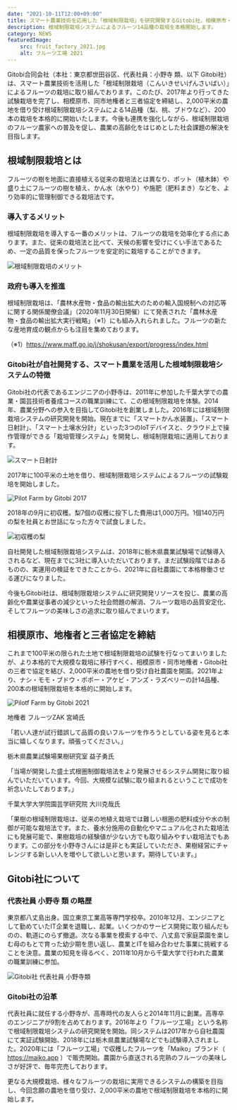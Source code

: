 ```yaml
---
date: "2021-10-11T12:00+09:00"
title: スマート農業技術を応用した「根域制限栽培」を研究開発するGitobi社、相模原市・地権者と三者協定を締結
description: 根域制限栽培システムによるフルーツ14品種の栽培を本格開始します。
category: NEWS
featuredImage:
    src: fruit_factory_2021.jpg
    alt: フルーツ工場 2021
---
```


Gitobi合同会社（本社：東京都世田谷区、代表社員：小野寺 類、以下 Gitobi社）は、スマート農業技術を活用した「根域制限栽培（こんいきせいげんさいばい）」によるフルーツの栽培に取り組んでおります。このたび、2017年より行ってきた試験栽培を完了し、相模原市、同市地権者と三者協定を締結し、2,000平米の農地を借り受け根域制限栽培システムによる14品種（梨、桃、ブドウなど）、200本の栽培を本格的に開始いたします。今後も連携を強化しながら、根域制限栽培のフルーツ農家への普及を促し、農業の高齢化をはじめとした社会課題の解決を目指します。

## 根域制限栽培とは

フルーツの樹を地面に直接植える従来の栽培法とは異なり、ポット（植木鉢）や盛り土にフルーツの樹を植え、かん水（水やり）や施肥（肥料まき）などを、より効率的に管理制御できる栽培法です。

### 導入するメリット

根域制限栽培を導入する一番のメリットは、フルーツの栽培を効率化する点にあります。また、従来の栽培法と比べて、天候の影響を受けにくい手法であるため、一定の品質を保ったフルーツを安定的に栽培することができます。

![根域制限栽培のメリット](merit.jpg)

### 政府も導入を推進

根域制限栽培は、「農林水産物・食品の輸出拡大のための輸入国規制への対応等に関する関係閣僚会議」（2020年11月30日開催）にて発表された「農林水産物・食品の輸出拡大実行戦略」（※1）にも組み入れられました。フルーツの新たな産地育成の観点からも注目を集めております。

（※1）https://www.maff.go.jp/j/shokusan/export/progress/index.html

### Gitobi社が自社開発する、スマート農業を活用した根域制限栽培システムの特徴

Gitobi社の代表であるエンジニアの小野寺は、2011年に参加した千葉大学での農業・園芸技術者養成コースの職業訓練にて、この根域制限栽培を体験。2014年、農業分野への参入を目指してGitobi社を創業しました。2016年には根域制限栽培システムの研究開発を開始。現在までに「スマートかん水装置」、「スマート日射計」、「スマート土壌水分計」といった3つのIoTデバイスと、クラウド上で操作管理ができる「栽培管理システム」を開発し、根域制限栽培に適用しております。

![スマート日射計](juko.jpg)

2017年に100平米の土地を借り、根域制限栽培システムによるフルーツの試験栽培を開始しました。

![Pilot Farm by Gitobi 2017](pilot_farm_by_gitobi_2017.jpg)

2018年の9月に初収穫。梨7個の収穫に投下した費用は1,000万円。1個140万円の梨を社員とお世話になった方々で試食しました。

![初収穫の梨](original.jpg)

自社開発した根域制限栽培システムは、2018年に栃木県農業試験場で試験導入されるなど、現在までに3社に導入いただいております。まだ試験段階ではあるものの、実運用の検証をできたことから、2021年に自社農園にて本格稼働させる運びになりました。

今後もGitobi社は、根域制限栽培システムに研究開発リソースを投じ、農業の高齢化や農業従事者の減少といった社会問題の解消、フルーツ栽培の品質安定化、そしてフルーツの美味しさの追求に取り組んでまいります。

## 相模原市、地権者と三者協定を締結

これまで100平米の限られた土地で根域制限栽培の試験を行なってまいりましたが、より本格的で大規模な栽培に移行すべく、相模原市・同市地権者・Gitobi社の三者で協定を結び、2,000平米の農地を借り受け自社農園を開園。2021年より、ナシ・モモ・ブドウ・ポポー・アケビ・アンズ・ラズベリーの計14品種、200本の根域制限栽培を本格的に開始します。

![Pilotf Farm by Gitobi 2021](pilot_farm_by_gitobi_2021.jpg)

地権者 フルーツZAK 宮崎氏

「若い人達が試行錯誤して品質の良いフルーツを作ろうとしている姿を見ると本当に嬉しくなります。頑張ってください。」

栃木県農業試験場果樹研究室 益子勇氏

「当場が開発した盛土式根圏制御栽培法をより発展させるシステム開発に取り組んでいただいています。今回、大規模な試験に取り組まれるということで成功を祈念いたしております。」

千葉大学大学院園芸学研究院 大川克哉氏

「果樹の根域制限栽培は、従来の地植え栽培では難しい根圏の肥料成分や水の制御が可能な栽培法です。また、養水分施用の自動化やマニュアル化された栽培法にも発展可能で、果樹栽培の経験値が少ない方でも取り組みやすい栽培法でもあります。この部分を小野寺さんには是非とも実証していただき、果樹経営にチャレンジする新しい人を増やして欲しいと思います。期待しています。」

## Gitobi社について

### 代表社員 小野寺 類 の略歴

東京都八丈島出身。国立東京工業高等専門学校卒。2010年12月、エンジニアとして勤めていたIT企業を退職し、起業。いくつかのサービス開発に取り組んだものの、軌道にのらず撤退。次なる事業を模索する中で、八丈島で家庭菜園を楽しむ母のもとで育った幼少期を思い返し、農業とITを組み合わせた事業に挑戦することを決意。農業の知見を得るべく、2011年10月から千葉大学で行われた農業の職業訓練に参加。

![Gitobi社 代表社員 小野寺類](rui-onodera.jpg)

### Gitobi社の沿革

代表社員に就任する小野寺が、高専時代の友人らと2014年11月に創業。高専卒のエンジニアが9割を占めております。2016年より「フルーツ工場」という名称で根域制限栽培システムの研究開発を開始。同システムは2017年から自社農園にて実証試験開始、2018年には栃木県農業試験場などでも試験導入されました。2020年には「フルーツ工場」で収穫したフルーツを「Maiko」ブランド（ https://maiko.app ）で販売開始。農園から直送される完熟のフルーツの美味しさが好評で、毎年完売しております。

更なる大規模栽培、様々なフルーツの栽培に実用できるシステムの構築を目指し、今回念願の農地を借り受け、2,000平米の農地で根域制限栽培を本格的に開始します。
